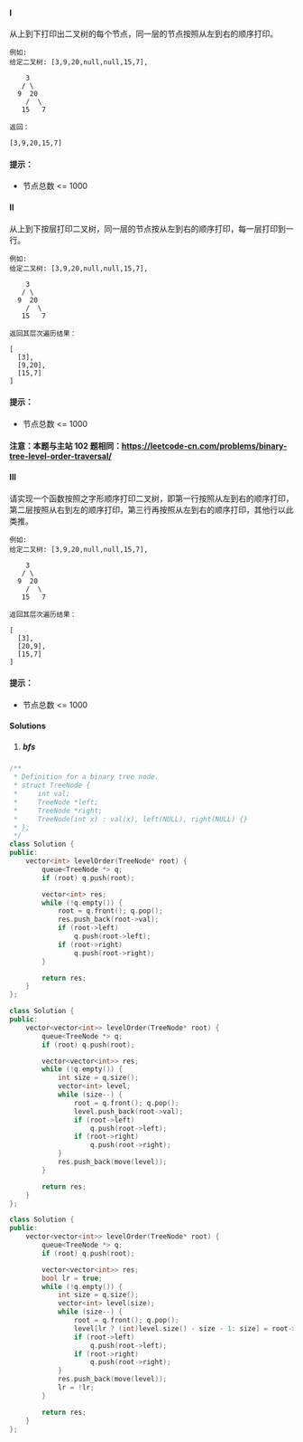 #### I

从上到下打印出二叉树的每个节点，同一层的节点按照从左到右的顺序打印。

 

```
例如:
给定二叉树: [3,9,20,null,null,15,7],

    3
   / \
  9  20
    /  \
   15   7

返回：

[3,9,20,15,7]
```

 

#### 提示：

-    节点总数 <= 1000


#### II

从上到下按层打印二叉树，同一层的节点按从左到右的顺序打印，每一层打印到一行。

 

```
例如:
给定二叉树: [3,9,20,null,null,15,7],

    3
   / \
  9  20
    /  \
   15   7

返回其层次遍历结果：

[
  [3],
  [9,20],
  [15,7]
]
```

 

#### 提示：

-    节点总数 <= 1000

#### 注意：本题与主站 102 题相同：https://leetcode-cn.com/problems/binary-tree-level-order-traversal/


#### III

请实现一个函数按照之字形顺序打印二叉树，即第一行按照从左到右的顺序打印，第二层按照从右到左的顺序打印，第三行再按照从左到右的顺序打印，其他行以此类推。

 

```
例如:
给定二叉树: [3,9,20,null,null,15,7],

    3
   / \
  9  20
    /  \
   15   7

返回其层次遍历结果：

[
  [3],
  [20,9],
  [15,7]
]
```

 

#### 提示：

-    节点总数 <= 1000


#### Solutions

1. ##### bfs


```c++
/**
 * Definition for a binary tree node.
 * struct TreeNode {
 *     int val;
 *     TreeNode *left;
 *     TreeNode *right;
 *     TreeNode(int x) : val(x), left(NULL), right(NULL) {}
 * };
 */
class Solution {
public:
    vector<int> levelOrder(TreeNode* root) {
        queue<TreeNode *> q;
        if (root) q.push(root);

        vector<int> res;
        while (!q.empty()) {
            root = q.front(); q.pop();
            res.push_back(root->val);
            if (root->left)
                q.push(root->left);
            if (root->right)
                q.push(root->right);
        }

        return res;
    }
};
```


```c++
class Solution {
public:
    vector<vector<int>> levelOrder(TreeNode* root) {
        queue<TreeNode *> q;
        if (root) q.push(root);

        vector<vector<int>> res;
        while (!q.empty()) {
            int size = q.size();
            vector<int> level;
            while (size--) {
                root = q.front(); q.pop();
                level.push_back(root->val);
                if (root->left)
                    q.push(root->left);
                if (root->right)
                    q.push(root->right);
            }
            res.push_back(move(level));
        }

        return res;
    }
};
```


```c++
class Solution {
public:
    vector<vector<int>> levelOrder(TreeNode* root) {
        queue<TreeNode *> q;
        if (root) q.push(root);

        vector<vector<int>> res;
        bool lr = true;
        while (!q.empty()) {
            int size = q.size();
            vector<int> level(size);
            while (size--) {
                root = q.front(); q.pop();
                level[lr ? (int)level.size() - size - 1: size] = root->val;
                if (root->left)
                    q.push(root->left);
                if (root->right)
                    q.push(root->right);
            }
            res.push_back(move(level));
            lr = !lr;
        }

        return res;
    }
};
```